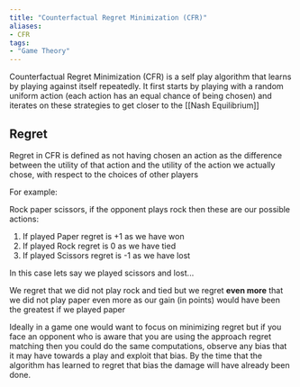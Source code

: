 ```yaml
---
title: "Counterfactual Regret Minimization (CFR)"
aliases:
- CFR
tags:
- "Game Theory"
---
```


Counterfactual Regret Minimization (CFR) is a self play algorithm that learns by playing against itself repeatedly. It first starts by playing with a random uniform action (each action has an equal chance of being chosen) and iterates on these strategies to get closer to the [[Nash Equilibrium]]

## Regret

Regret in CFR is defined as not having chosen an action as the difference between the utility of that action and the utility of the action we actually chose, with respect to the choices of other players

For example:

Rock paper scissors, if the opponent plays rock then these are our possible actions:

1. If played Paper regret is +1 as we have won
2. If played Rock regret is 0 as we have tied
3. If played Scissors regret is -1 as we have lost

In this case lets say we played scissors and lost...

We regret that we did not play rock and tied but we regret **even more** that we did not play paper even more as our gain (in points) would have been the greatest if we played paper

Ideally in a game one would want to focus on minimizing regret but if you face an opponent who is aware that you are using the approach regret matching then you could do the same computations, observe any bias that it may have towards a play and exploit that bias. By the time that the algorithm has learned to regret that bias the damage will have already been done.